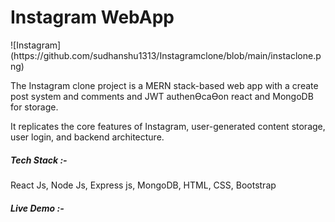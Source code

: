 
<h1>Instagram WebApp</h1>
![Instagram](https://github.com/sudhanshu1313/Instagramclone/blob/main/instaclone.png)
<p>The Instagram clone project is a MERN stack-based web app with a create post system and comments and JWT
authenƟcaƟon react and MongoDB for storage.</p>
<p>It replicates the core features of Instagram, user-generated content storage, user login, and backend architecture.</p>
<h5>Tech Stack :- </h5>
<p>React Js, Node Js, Express js, MongoDB, HTML, CSS, Bootstrap</p>
<h5>Live Demo :- <a href=""> </a></h5>
